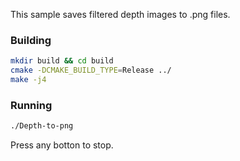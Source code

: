 This sample saves filtered depth images to .png files.


### Building
```sh
mkdir build && cd build
cmake -DCMAKE_BUILD_TYPE=Release ../
make -j4
```

### Running 
```sh
./Depth-to-png
```
Press any botton to stop.
